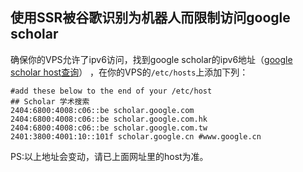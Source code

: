 ## 使用SSR被谷歌识别为机器人而限制访问google scholar
确保你的VPS允许了ipv6访问，找到google scholar的ipv6地址（[google scholar host查询](https://raw.githubusercontent.com/lennylxx/ipv6-hosts/master/hosts)） ，在你的VPS的`/etc/hosts`上添加下列：
```
#add these below to the end of your /etc/host
## Scholar 学术搜索
2404:6800:4008:c06::be scholar.google.com
2404:6800:4008:c06::be scholar.google.com.hk
2404:6800:4008:c06::be scholar.google.com.tw
2401:3800:4001:10::101f scholar.google.cn #www.google.cn
```
PS:以上地址会变动，请已上面网址里的host为准。
